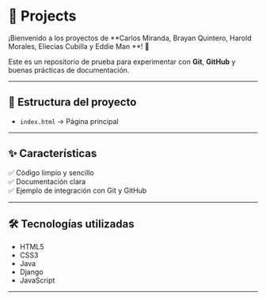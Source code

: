 # 🚀 Projects

¡Bienvenido a los proyectos de **Carlos Miranda, Brayan Quintero, Harold Morales, Eliecias Cubilla y Eddie Man **! 🎉  

Este es un repositorio de prueba para experimentar con **Git**, **GitHub** y buenas prácticas de documentación.  

---

## 📂 Estructura del proyecto
- `index.html` → Página principal


---

## ✨ Características
✅ Código limpio y sencillo  
✅ Documentación clara  
✅ Ejemplo de integración con Git y GitHub  

---

## 🛠️ Tecnologías utilizadas
- HTML5  
- CSS3
- Java  
- Django
- JavaScript  

---


